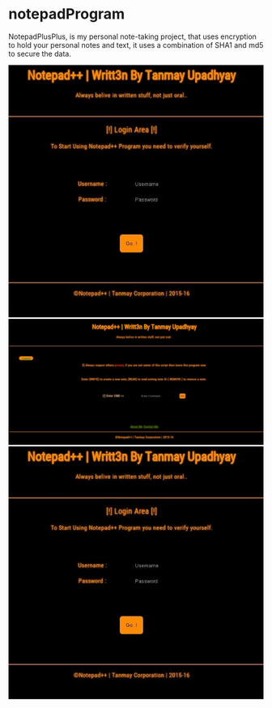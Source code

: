 # notepadProgram
NotepadPlusPlus, is my personal note-taking project, that uses encryption to hold your personal notes and text, it uses a combination of SHA1 and md5 to secure the data.

![1](https://raw.githubusercontent.com/tanmay606/notepadProgram/main/images/1.jpg)
![2](https://raw.githubusercontent.com/tanmay606/notepadProgram/main/images/2.jpg)
![3](https://raw.githubusercontent.com/tanmay606/notepadProgram/main/images/1.jpg)
